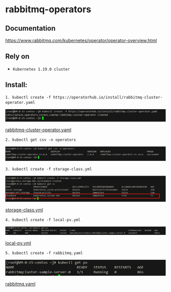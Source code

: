 # rabbitmq-operators

## Documentation
https://www.rabbitmq.com/kubernetes/operator/operator-overview.html

## Rely on
- `Kubernetes 1.19.0 cluster`

## Install:


```shell
1. kubectl create -f https://operatorhub.io/install/rabbitmq-cluster-operator.yaml
```
![img](img/rabbitmq-cluster-operator.png)


[rabbitmq-cluster-operator.yaml](yml/rabbitmq-cluster-operator.yaml)

```shell
2. kubectl get csv -n operators
```
![img](img/csv.png)

```shell
3. kubectl create -f storage-class.yml
```
![img](img/storage.png)

[storage-class.yml](yml/storage-class.yml)

```shell
4. kubectl create -f local-pv.yml
```
![img](img/local-pv.png)


[local-pv.yml](yml/local-pv.yaml)

```shell
5. kubectl create -f rabbitmq.yaml
```
![img](img/rabbitmq-pod.png)

[rabbitmq.yaml](yml/rabbitmq.yaml)
